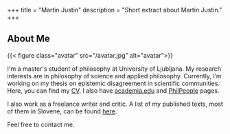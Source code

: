 +++
title = "Martin Justin"
description = "Short extract about Martin Justin."
+++

## About Me

{{< figure class="avatar" src="/avatar.jpg" alt="avatar">}}

I'm a master's student of philosophy at University of Ljubljana. 
My research interests are in philosophy of science and applied philosophy. 
Currently, I’m working on my thesis on epistemic disagreement in scientific communities. 
Here, you can find my [CV](/resume). I also have [academia.edu](https://uni-aas.academia.edu/MartinJustin) and [PhilPeople](https://philpeople.org/profiles/martin-justin) pages.

I also work as a freelance writer and critic. 
A list of my published texts, most of them in Slovene, can be found [here](/writing). 

Feel free to contact me.
